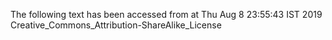 The following text has been accessed from at Thu Aug 8 23:55:43 IST 2019
Creative_Commons_Attribution-ShareAlike_License
